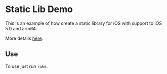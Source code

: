 Static Lib Demo
===============

This is an example of how create a static library for iOS with support to iOS 5.0 and arm64.

More details [here](http://blog.diogot.com/blog/2013/09/18/static-libs-with-support-to-ios-5-and-arm64/).

Use
---

To use just run `rake`.
